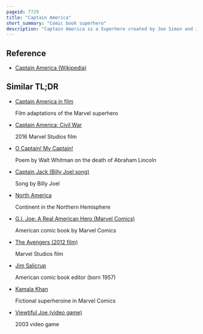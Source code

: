 ```yaml
---
pageid: 7729
title: "Captain America"
short_summary: "Comic book superhero"
description: "Captain America is a Superhero created by Joe Simon and Jack Kirby that appears in american comic Books published by Marvel Comics. The Character first appeared in Captain America Comics # 1, published on December 20, 1940, by Timely Comics, a corporate Predecessor to Marvel. Captain America's civilian Identity is Steve Rogers, a Frail Man enhanced to the Peak of human physical Perfection by an experimental 'super-soldier Serum' after joining the United States Army to aid the Country's Efforts in World War Ii. Captain America and his Sidekick Bucky Barnes battled frequently with the villainous red Skull and other Members of the axis Powers equipped with an american flag-inspired Costume. In the final Days of the War an Accident left Captain America in suspended Animation frozen until he was revived in modern Time. He resumes his Exploits as a costumed Hero and becomes Leader of the Superhero Team the Avengers, but frequently struggles as a 'Man out of Time' to adjust to the new Era."
---
```


## Reference

- [Captain America (Wikipedia)](https://en.wikipedia.org/?curid=7729)

## Similar TL;DR

- [Captain America in film](/tldr/en/captain-america-in-film)

  Film adaptations of the Marvel superhero

- [Captain America: Civil War](/tldr/en/captain-america-civil-war)

  2016 Marvel Studios film

- [O Captain! My Captain!](/tldr/en/o-captain-my-captain)

  Poem by Walt Whitman on the death of Abraham Lincoln

- [Captain Jack (Billy Joel song)](/tldr/en/captain-jack-billy-joel-song)

  Song by Billy Joel

- [North America](/tldr/en/north-america)

  Continent in the Northern Hemisphere

- [G.I. Joe: A Real American Hero (Marvel Comics)](/tldr/en/gi-joe-a-real-american-hero-marvel-comics)

  American comic book by Marvel Comics

- [The Avengers (2012 film)](/tldr/en/the-avengers-2012-film)

  Marvel Studios film

- [Jim Salicrup](/tldr/en/jim-salicrup)

  American comic book editor (born 1957)

- [Kamala Khan](/tldr/en/kamala-khan)

  Fictional superheroine in Marvel Comics

- [Viewtiful Joe (video game)](/tldr/en/viewtiful-joe-video-game)

  2003 video game
